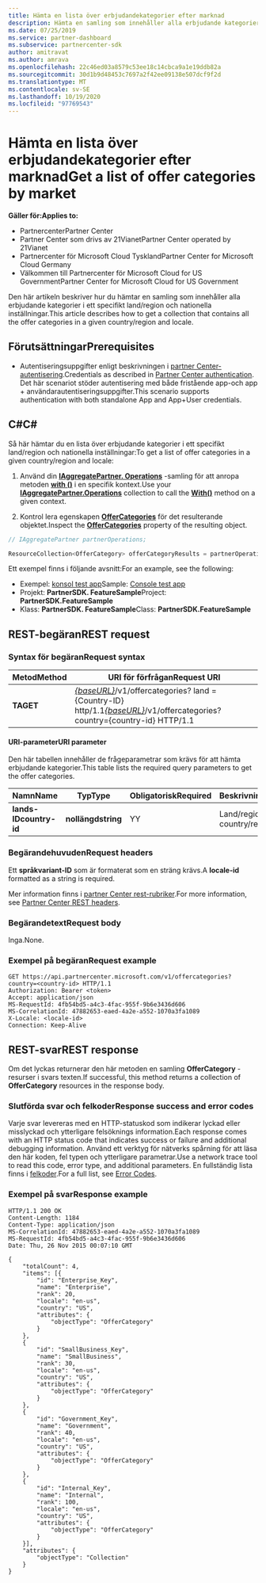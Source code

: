```yaml
---
title: Hämta en lista över erbjudandekategorier efter marknad
description: Hämta en samling som innehåller alla erbjudande kategorier i ett specifikt land/region och nationella inställningar.
ms.date: 07/25/2019
ms.service: partner-dashboard
ms.subservice: partnercenter-sdk
author: amitravat
ms.author: amrava
ms.openlocfilehash: 22c46ed03a8579c53ee18c14cbca9a1e19ddb82a
ms.sourcegitcommit: 30d1b9d48453c7697a2f42ee09138e507dcf9f2d
ms.translationtype: MT
ms.contentlocale: sv-SE
ms.lasthandoff: 10/19/2020
ms.locfileid: "97769543"
---
```

# <a name="get-a-list-of-offer-categories-by-market"></a><span data-ttu-id="e7ff4-103">Hämta en lista över erbjudandekategorier efter marknad</span><span class="sxs-lookup"><span data-stu-id="e7ff4-103">Get a list of offer categories by market</span></span>

<span data-ttu-id="e7ff4-104">**Gäller för:**</span><span class="sxs-lookup"><span data-stu-id="e7ff4-104">**Applies to:**</span></span>

- <span data-ttu-id="e7ff4-105">Partnercenter</span><span class="sxs-lookup"><span data-stu-id="e7ff4-105">Partner Center</span></span>
- <span data-ttu-id="e7ff4-106">Partner Center som drivs av 21Vianet</span><span class="sxs-lookup"><span data-stu-id="e7ff4-106">Partner Center operated by 21Vianet</span></span>
- <span data-ttu-id="e7ff4-107">Partnercenter för Microsoft Cloud Tyskland</span><span class="sxs-lookup"><span data-stu-id="e7ff4-107">Partner Center for Microsoft Cloud Germany</span></span>
- <span data-ttu-id="e7ff4-108">Välkommen till Partnercenter för Microsoft Cloud for US Government</span><span class="sxs-lookup"><span data-stu-id="e7ff4-108">Partner Center for Microsoft Cloud for US Government</span></span>

<span data-ttu-id="e7ff4-109">Den här artikeln beskriver hur du hämtar en samling som innehåller alla erbjudande kategorier i ett specifikt land/region och nationella inställningar.</span><span class="sxs-lookup"><span data-stu-id="e7ff4-109">This article describes how to get a collection that contains all the offer categories in a given country/region and locale.</span></span>

## <a name="prerequisites"></a><span data-ttu-id="e7ff4-110">Förutsättningar</span><span class="sxs-lookup"><span data-stu-id="e7ff4-110">Prerequisites</span></span>

- <span data-ttu-id="e7ff4-111">Autentiseringsuppgifter enligt beskrivningen i [partner Center-autentisering](partner-center-authentication.md).</span><span class="sxs-lookup"><span data-stu-id="e7ff4-111">Credentials as described in [Partner Center authentication](partner-center-authentication.md).</span></span> <span data-ttu-id="e7ff4-112">Det här scenariot stöder autentisering med både fristående app-och app + användarautentiseringsuppgifter.</span><span class="sxs-lookup"><span data-stu-id="e7ff4-112">This scenario supports authentication with both standalone App and App+User credentials.</span></span>

## <a name="c"></a><span data-ttu-id="e7ff4-113">C\#</span><span class="sxs-lookup"><span data-stu-id="e7ff4-113">C\#</span></span>

<span data-ttu-id="e7ff4-114">Så här hämtar du en lista över erbjudande kategorier i ett specifikt land/region och nationella inställningar:</span><span class="sxs-lookup"><span data-stu-id="e7ff4-114">To get a list of offer categories in a given country/region and locale:</span></span>

1. <span data-ttu-id="e7ff4-115">Använd din [**IAggregatePartner. Operations**](/dotnet/api/microsoft.store.partnercenter.iaggregatepartner) -samling för att anropa metoden [**with ()**](/dotnet/api/microsoft.store.partnercenter.iaggregatepartner.with) i en specifik kontext.</span><span class="sxs-lookup"><span data-stu-id="e7ff4-115">Use your [**IAggregatePartner.Operations**](/dotnet/api/microsoft.store.partnercenter.iaggregatepartner) collection to call the [**With()**](/dotnet/api/microsoft.store.partnercenter.iaggregatepartner.with) method on a given context.</span></span>

2. <span data-ttu-id="e7ff4-116">Kontrol lera egenskapen [**OfferCategories**](/dotnet/api/microsoft.store.partnercenter.ipartner.offercategories) för det resulterande objektet.</span><span class="sxs-lookup"><span data-stu-id="e7ff4-116">Inspect the [**OfferCategories**](/dotnet/api/microsoft.store.partnercenter.ipartner.offercategories) property of the resulting object.</span></span>

``` csharp
// IAggregatePartner partnerOperations;

ResourceCollection<OfferCategory> offerCategoryResults = partnerOperations.With(RequestContextFactory.Instance.Create()).OfferCategories.ByCountry("US").Get();
```

<span data-ttu-id="e7ff4-117">Ett exempel finns i följande avsnitt:</span><span class="sxs-lookup"><span data-stu-id="e7ff4-117">For an example, see the following:</span></span>

- <span data-ttu-id="e7ff4-118">Exempel: [konsol test app](console-test-app.md)</span><span class="sxs-lookup"><span data-stu-id="e7ff4-118">Sample: [Console test app](console-test-app.md)</span></span>
- <span data-ttu-id="e7ff4-119">Projekt: **PartnerSDK. FeatureSample**</span><span class="sxs-lookup"><span data-stu-id="e7ff4-119">Project: **PartnerSDK.FeatureSample**</span></span>
- <span data-ttu-id="e7ff4-120">Klass: **PartnerSDK. FeatureSample**</span><span class="sxs-lookup"><span data-stu-id="e7ff4-120">Class: **PartnerSDK.FeatureSample**</span></span>

## <a name="rest-request"></a><span data-ttu-id="e7ff4-121">REST-begäran</span><span class="sxs-lookup"><span data-stu-id="e7ff4-121">REST request</span></span>

### <a name="request-syntax"></a><span data-ttu-id="e7ff4-122">Syntax för begäran</span><span class="sxs-lookup"><span data-stu-id="e7ff4-122">Request syntax</span></span>

| <span data-ttu-id="e7ff4-123">Metod</span><span class="sxs-lookup"><span data-stu-id="e7ff4-123">Method</span></span>  | <span data-ttu-id="e7ff4-124">URI för förfrågan</span><span class="sxs-lookup"><span data-stu-id="e7ff4-124">Request URI</span></span>                                                                                  |
|---------|----------------------------------------------------------------------------------------------|
| <span data-ttu-id="e7ff4-125">**TA**</span><span class="sxs-lookup"><span data-stu-id="e7ff4-125">**GET**</span></span> | <span data-ttu-id="e7ff4-126">[*{baseURL}*](partner-center-rest-urls.md)/v1/offercategories? land = {Country-ID} http/1.1</span><span class="sxs-lookup"><span data-stu-id="e7ff4-126">[*{baseURL}*](partner-center-rest-urls.md)/v1/offercategories?country={country-id} HTTP/1.1</span></span> |

#### <a name="uri-parameter"></a><span data-ttu-id="e7ff4-127">URI-parameter</span><span class="sxs-lookup"><span data-stu-id="e7ff4-127">URI parameter</span></span>

<span data-ttu-id="e7ff4-128">Den här tabellen innehåller de frågeparametrar som krävs för att hämta erbjudande kategorier.</span><span class="sxs-lookup"><span data-stu-id="e7ff4-128">This table lists the required query parameters to get the offer categories.</span></span>

| <span data-ttu-id="e7ff4-129">Namn</span><span class="sxs-lookup"><span data-stu-id="e7ff4-129">Name</span></span>           | <span data-ttu-id="e7ff4-130">Typ</span><span class="sxs-lookup"><span data-stu-id="e7ff4-130">Type</span></span>       | <span data-ttu-id="e7ff4-131">Obligatorisk</span><span class="sxs-lookup"><span data-stu-id="e7ff4-131">Required</span></span> | <span data-ttu-id="e7ff4-132">Beskrivning</span><span class="sxs-lookup"><span data-stu-id="e7ff4-132">Description</span></span>            |
|----------------|------------|----------|------------------------|
| <span data-ttu-id="e7ff4-133">**lands-ID**</span><span class="sxs-lookup"><span data-stu-id="e7ff4-133">**country-id**</span></span> | <span data-ttu-id="e7ff4-134">**nollängd**</span><span class="sxs-lookup"><span data-stu-id="e7ff4-134">**string**</span></span> | <span data-ttu-id="e7ff4-135">Y</span><span class="sxs-lookup"><span data-stu-id="e7ff4-135">Y</span></span>        | <span data-ttu-id="e7ff4-136">Land/region-ID.</span><span class="sxs-lookup"><span data-stu-id="e7ff4-136">The country/region ID.</span></span> |

### <a name="request-headers"></a><span data-ttu-id="e7ff4-137">Begärandehuvuden</span><span class="sxs-lookup"><span data-stu-id="e7ff4-137">Request headers</span></span>

<span data-ttu-id="e7ff4-138">Ett **språkvariant-ID** som är formaterat som en sträng krävs.</span><span class="sxs-lookup"><span data-stu-id="e7ff4-138">A **locale-id** formatted as a string is required.</span></span>

<span data-ttu-id="e7ff4-139">Mer information finns i [partner Center rest-rubriker](headers.md).</span><span class="sxs-lookup"><span data-stu-id="e7ff4-139">For more information, see [Partner Center REST headers](headers.md).</span></span>

### <a name="request-body"></a><span data-ttu-id="e7ff4-140">Begärandetext</span><span class="sxs-lookup"><span data-stu-id="e7ff4-140">Request body</span></span>

<span data-ttu-id="e7ff4-141">Inga.</span><span class="sxs-lookup"><span data-stu-id="e7ff4-141">None.</span></span>

### <a name="request-example"></a><span data-ttu-id="e7ff4-142">Exempel på begäran</span><span class="sxs-lookup"><span data-stu-id="e7ff4-142">Request example</span></span>

```http
GET https://api.partnercenter.microsoft.com/v1/offercategories?country=<country-id> HTTP/1.1
Authorization: Bearer <token>
Accept: application/json
MS-RequestId: 4fb54bd5-a4c3-4fac-955f-9b6e3436d606
MS-CorrelationId: 47882653-eaed-4a2e-a552-1070a3fa1089
X-Locale: <locale-id>
Connection: Keep-Alive
```

## <a name="rest-response"></a><span data-ttu-id="e7ff4-143">REST-svar</span><span class="sxs-lookup"><span data-stu-id="e7ff4-143">REST response</span></span>

<span data-ttu-id="e7ff4-144">Om det lyckas returnerar den här metoden en samling **OfferCategory** -resurser i svars texten.</span><span class="sxs-lookup"><span data-stu-id="e7ff4-144">If successful, this method returns a collection of **OfferCategory** resources in the response body.</span></span>

### <a name="response-success-and-error-codes"></a><span data-ttu-id="e7ff4-145">Slutförda svar och felkoder</span><span class="sxs-lookup"><span data-stu-id="e7ff4-145">Response success and error codes</span></span>

<span data-ttu-id="e7ff4-146">Varje svar levereras med en HTTP-statuskod som indikerar lyckad eller misslyckad och ytterligare felsöknings information.</span><span class="sxs-lookup"><span data-stu-id="e7ff4-146">Each response comes with an HTTP status code that indicates success or failure and additional debugging information.</span></span> <span data-ttu-id="e7ff4-147">Använd ett verktyg för nätverks spårning för att läsa den här koden, fel typen och ytterligare parametrar.</span><span class="sxs-lookup"><span data-stu-id="e7ff4-147">Use a network trace tool to read this code, error type, and additional parameters.</span></span> <span data-ttu-id="e7ff4-148">En fullständig lista finns i [felkoder](error-codes.md).</span><span class="sxs-lookup"><span data-stu-id="e7ff4-148">For a full list, see [Error Codes](error-codes.md).</span></span>

### <a name="response-example"></a><span data-ttu-id="e7ff4-149">Exempel på svar</span><span class="sxs-lookup"><span data-stu-id="e7ff4-149">Response example</span></span>

```http
HTTP/1.1 200 OK
Content-Length: 1184
Content-Type: application/json
MS-CorrelationId: 47882653-eaed-4a2e-a552-1070a3fa1089
MS-RequestId: 4fb54bd5-a4c3-4fac-955f-9b6e3436d606
Date: Thu, 26 Nov 2015 00:07:10 GMT

{
    "totalCount": 4,
    "items": [{
        "id": "Enterprise_Key",
        "name": "Enterprise",
        "rank": 20,
        "locale": "en-us",
        "country": "US",
        "attributes": {
            "objectType": "OfferCategory"
        }
    },
    {
        "id": "SmallBusiness_Key",
        "name": "SmallBusiness",
        "rank": 30,
        "locale": "en-us",
        "country": "US",
        "attributes": {
            "objectType": "OfferCategory"
        }
    },
    {
        "id": "Government_Key",
        "name": "Government",
        "rank": 40,
        "locale": "en-us",
        "country": "US",
        "attributes": {
            "objectType": "OfferCategory"
        }
    },
    {
        "id": "Internal_Key",
        "name": "Internal",
        "rank": 100,
        "locale": "en-us",
        "country": "US",
        "attributes": {
            "objectType": "OfferCategory"
        }
    }],
    "attributes": {
        "objectType": "Collection"
    }
}
```
